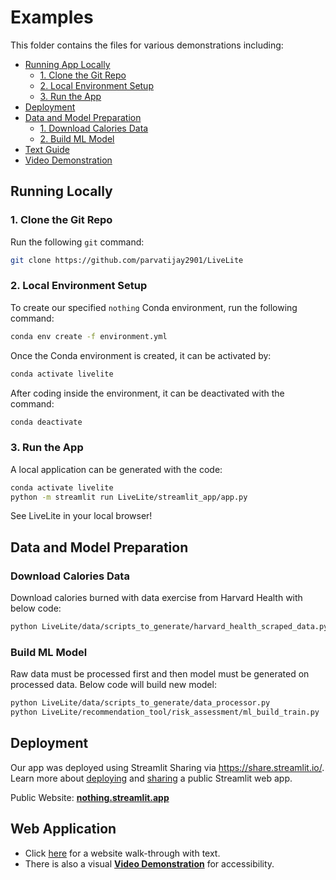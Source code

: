 # Examples
This folder contains the files for various demonstrations including:
* [Running App Locally](#running-locally)
  * [1. Clone the Git Repo](#1-clone-the-git-repo)
  * [2. Local Environment Setup](#2-local-environment-setup)
  * [3. Run the App](#3-loading-data)
* [Deployment](#deployment)
* [Data and Model Preparation](#data-prep)
  * [1. Download Calories Data](#cal-data)
  * [2. Build ML Model](#build-model)
* [Text Guide](Tool_Text_Guide.md)
* [Video Demonstration](https://drive.google.com/file/d/1hY5_HA7097HUBgR-eCphhheE8aUItCNa/view)
<a id="running-locally"></a>
## Running Locally

<a id="1-clone-the-git-repo"></a>
### 1. Clone the Git Repo
Run the following `git` command:
```bash
git clone https://github.com/parvatijay2901/LiveLite
```

<a id="2-local-environment"></a>
### 2. Local Environment Setup
To create our specified `nothing` Conda environment, run the following command:
```bash
conda env create -f environment.yml
```
Once the Conda environment is created, it can be activated by:
```bash
conda activate livelite
```
After coding inside the environment, it can be deactivated with the command:
```bash
conda deactivate
```


<a id="4-run-the-app"></a>
### 3. Run the App
A local application can be generated with the code:
```bash
conda activate livelite
python -m streamlit run LiveLite/streamlit_app/app.py 
```

See LiveLite in your local browser!

<a id="data-prep"></a>
## Data and Model Preparation

<a id="cal-data"></a>
### Download Calories Data
Download calories burned with data exercise from Harvard Health with below code:
```bash
python LiveLite/data/scripts_to_generate/harvard_health_scraped_data.py
```

<a id="build-model"></a>
### Build ML Model
Raw data must be processed first and then model must be generated on processed data. Below code will build new model:
```bash
python LiveLite/data/scripts_to_generate/data_processor.py
python LiveLite/recommendation_tool/risk_assessment/ml_build_train.py
```

<a id="deployment"></a>
## Deployment
Our app was deployed using Streamlit Sharing via https://share.streamlit.io/. 
Learn more about [deploying](https://docs.streamlit.io/streamlit-community-cloud/get-started/deploy-an-app) and [sharing](https://docs.streamlit.io/streamlit-community-cloud/get-started/share-your-app#sharing-public-apps) a public Streamlit web app.

Public Website: **[nothing.streamlit.app](https://nothing.streamlit.app/)**

<a id="web-application"></a>
## Web Application
* Click [here](./site_navigation.md) for a website walk-through with text.
* There is also a visual **[Video Demonstration](https://drive.google.com/file/d/1KPQyFiidUAzbk1oaAdEksbGXqCCfxCCf/view)** for accessibility.
